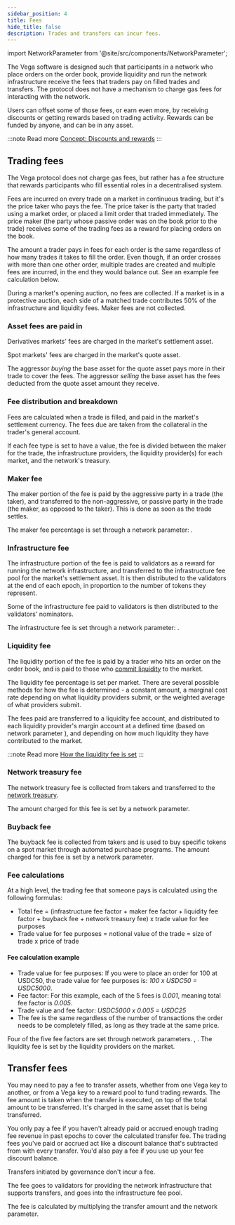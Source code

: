 ```yaml
---
sidebar_position: 4
title: Fees
hide_title: false
description: Trades and transfers can incur fees.
---
```


import NetworkParameter from '@site/src/components/NetworkParameter';

The Vega software is designed such that participants in a network who place orders on the order book, provide liquidity and run the network infrastructure receive the fees that traders pay on filled trades and transfers. The protocol does not have a mechanism to charge gas fees for interacting with the network.

Users can offset some of those fees, or earn even more, by receiving discounts or getting rewards based on trading activity. Rewards can be funded by anyone, and can be in any asset.

:::note Read more
[Concept: Discounts and rewards](./discounts-rewards.md)
:::

## Trading fees
The Vega protocol does not charge gas fees, but rather has a fee structure that rewards participants who fill essential roles in a decentralised system.

Fees are incurred on every trade on a market in continuous trading, but it's the price taker who pays the fee. The price taker is the party that traded using a market order, or placed a limit order that traded immediately. The price maker (the party whose passive order was on the book prior to the trade) receives some of the trading fees as a reward for placing orders on the book.

The amount a trader pays in fees for each order is the same regardless of how many trades it takes to fill the order. Even though, if an order crosses with more than one other order, multiple trades are created and multiple fees are incurred, in the end they would balance out. See an example fee calculation below.

During a market's opening auction, no fees are collected. If a market is in a protective auction, each side of a matched trade contributes 50% of the infrastructure and liquidity fees. Maker fees are not collected.

### Asset fees are paid in
Derivatives markets' fees are charged in the market's settlement asset. 

Spot markets' fees are charged in the market's quote asset. 

The aggressor *buying* the base asset for the quote asset pays more in their trade to cover the fees. The aggressor *selling* the base asset has the fees deducted from the quote asset amount they receive.

### Fee distribution and breakdown
Fees are calculated when a trade is filled, and paid in the market's settlement currency. The fees due are taken from the collateral in the trader's general account. 

If each fee type is set to have a value, the fee is divided between the maker for the trade, the infrastructure providers, the liquidity provider(s) for each market, and the network's treasury.

### Maker fee
The maker portion of the fee is paid by the aggressive party in a trade (the taker), and transferred to the non-aggressive, or passive party in the trade (the maker, as opposed to the taker). This is done as soon as the trade settles.

The maker fee percentage is set through a network parameter: <NetworkParameter frontMatter={frontMatter} param="market.fee.factors.makerFee" />.

### Infrastructure fee
The infrastructure portion of the fee is paid to validators as a reward for running the network infrastructure, and transferred to the infrastructure fee pool for the market's settlement asset. It is then distributed to the validators at the end of each epoch, in proportion to the number of tokens they represent.

Some of the infrastructure fee paid to validators is then distributed to the validators' nominators.

The infrastructure fee is set through a network parameter: <NetworkParameter frontMatter={frontMatter} param="market.fee.factors.infrastructureFee" />.

### Liquidity fee
The liquidity portion of the fee is paid by a trader who hits an order on the order book, and is paid to those who [commit liquidity](../liquidity/provision.md#liquidity-commitments) to the market.

The liquidity fee percentage is set per market. There are several possible methods for how the fee is determined - a constant amount, a marginal cost rate depending on what liquidity providers submit, or the weighted average of what providers submit. 

The fees paid are transferred to a liquidity fee account, and distributed to each liquidity provider's margin account at a defined time (based on network parameter <NetworkParameter frontMatter={frontMatter} param="market.liquidity.providers.fee.distributionTimeStep" />), and depending on how much liquidity they have contributed to the market.

:::note Read more
[How the liquidity fee is set](../liquidity/rewards-penalties.md#determining-the-liquidity-fee-percentage)
:::

### Network treasury fee
The network treasury fee is collected from takers and transferred to the [network treasury](../assets/accounts.md#network-treasury-accounts).

The amount charged for this fee is set by a network parameter.

### Buyback fee
The buyback fee is collected from takers and is used to buy specific tokens on a spot market through automated purchase programs. The amount charged for this fee is set by a network parameter.

### Fee calculations
At a high level, the trading fee that someone pays is calculated using the following formulas:

* Total fee = (infrastructure fee factor + maker fee factor + liquidity fee factor + buyback fee + network treasury fee) x trade value for fee purposes
* Trade value for fee purposes = notional value of the trade = size of trade x price of trade
  
#### Fee calculation example
* Trade value for fee purposes: If you were to place an order for 100 at USDC50, the trade value for fee purposes is: *100 x USDC50 = USDC5000*. 
* Fee factor: For this example, each of the 5 fees is *0.001*, meaning total fee factor is *0.005*.
* Trade value and fee factor: *USDC5000 x 0.005 = USDC25*
* The fee is the same regardless of the number of transactions the order needs to be completely filled, as long as they trade at the same price.

Four of the five fee factors are set through network parameters. <NetworkParameter frontMatter={frontMatter} param="market.fee.factors.infrastructureFee" />, <NetworkParameter frontMatter={frontMatter} param="market.fee.factors.makerFee" />. The liquidity fee is set by the liquidity providers on the market.

## Transfer fees
You may need to pay a fee to transfer assets, whether from one Vega key to another, or from a Vega key to a reward pool to fund trading rewards. The fee amount is taken when the transfer is executed, on top of the total amount to be transferred. It's charged in the same asset that is being transferred.

You only pay a fee if you haven't already paid or accrued enough trading fee revenue in past epochs to cover the calculated transfer fee. The trading fees you've paid or accrued act like a discount balance that's subtracted from with every transfer. You'd also pay a fee if you use up your fee discount balance.

Transfers initiated by governance don't incur a fee.

The fee goes to validators for providing the network infrastructure that supports transfers, and goes into the infrastructure fee pool.

The fee is calculated by multiplying the transfer amount and the <NetworkParameter frontMatter={frontMatter} param="transfer.fee.factor" /> network parameter.